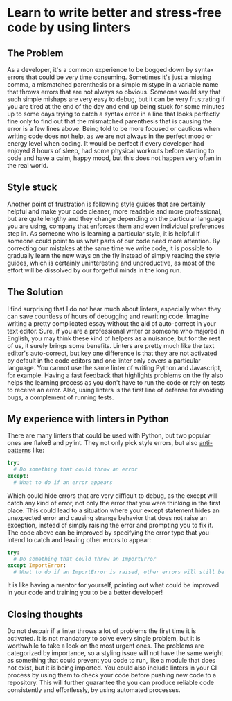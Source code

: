 # Learn to write better and stress-free code by using linters

## The Problem
As a developer, it's a common experience to be bogged down by syntax errors that could be very time consuming. Sometimes it's just a missing comma, a mismatched parenthesis or a simple mistype in a variable name that throws errors that are not always so obvious. Someone would say that such simple mishaps are very easy to debug, but it can be very frustrating if you are tired at the end of the day and end up being stuck for some minutes up to some days trying to catch a syntax error in a line that looks perfectly fine only to find out that the mismatched parenthesis that is causing the error is a few lines above.
Being told to be more focused or cautious when writing code does not help, as we are not always in the perfect mood or energy level when coding. It would be perfect if every developer had enjoyed 8 hours of sleep, had some physical workouts before starting to code and have a calm, happy mood, but this does not happen very often in the real world.

## Style stuck
Another point of frustration is following style guides that are certainly helpful and make your code cleaner, more readable and more professional, but are quite lengthy and they change depending on the particular language you are using, company that enforces them and even individual preferences step in.
As someone who is learning a particular style, it is helpful if someone could point to us what parts of our code need more attention. By correcting our mistakes at the same time we write code, it is possible to gradually learn the new ways on the fly instead of simply reading the style guides, which is certainly uninteresting and unproductive, as most of the effort will be dissolved by our forgetful minds in the long run.

## The Solution
I find surprising that I do not hear much about linters, especially when they can save countless of hours of debugging and rewriting code. Imagine writing a pretty complicated essay without the aid of auto-correct in your text editor. Sure, if you are a professional writer or someone who majored in English, you may think these kind of helpers as a nuisance, but for the rest of us, it surely brings some benefits.
Linters are pretty much like the text editor's auto-correct, but key one difference is that they are not activated by default in the code editors and one linter only covers a particular language. You cannot use the same linter of writing Python and Javascript, for example.
Having a fast feedback that highlights problems on the fly also helps the learning process as you don't have to run the code or rely on tests to receive an error. Also, using linters is the first line of defense for avoiding bugs, a complement of running tests.

## My experience with linters in Python
There are many linters that could be used with Python, but two popular ones are flake8 and pylint. They not only pick style errors, but also [anti-patterns](https://en.wikipedia.org/wiki/Anti-pattern) like:

```python
try:
  # Do something that could throw an error
except:
  # What to do if an error appears
``` 

Which could hide errors that are very difficult to debug, as the except will catch any kind of error, not only the error that you were thinking in the first place. This could lead to a situation where your except statement hides an unexpected error and causing strange behavior that does not raise an exception, instead of simply raising the error and prompting you to fix it. The code above can be improved by specifying the error type that you intend to catch and leaving other errors to appear:


```python
try:
  # Do something that could throw an ImportError
except ImportError:
  # What to do if an ImportError is raised, other errors will still be raised
``` 

It is like having a mentor for yourself, pointing out what could be improved in your code and training you to be a better developer!

## Closing thoughts
Do not despair if a linter throws a lot of problems the first time it is activated. It is not mandatory to solve every single problem, but it is worthwhile to take a look on the most urgent ones. The problems are categorized by importance, so a styling issue will not have the same weight as something that could prevent you code to run, like a module that does not exist, but it is being imported.
You could also include linters in your CI process by using them to check your code before pushing new code to a repository. This will further guarantee the you can produce reliable code consistently and effortlessly, by using automated processes.